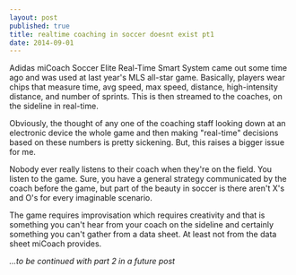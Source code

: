 ```yaml
---
layout: post
published: true
title: realtime coaching in soccer doesnt exist pt1
date: 2014-09-01
---
```

Adidas miCoach Soccer Elite Real-Time Smart System came out some time ago and was used at last year's MLS all-star game. Basically, players wear chips that measure time, avg speed, max speed, distance, high-intensity distance, and number of sprints. This is then streamed to the coaches, on the sideline in real-time.

Obviously, the thought of any one of the coaching staff looking down at an electronic device the whole game and then making "real-time" decisions based on these numbers is pretty sickening. But, this raises a bigger issue for me.

Nobody ever really listens to their coach when they're on the field. You listen to the game. Sure, you have a general strategy communicated by the coach before the game, but part of the beauty in soccer is there aren't X's and O's for every imaginable scenario.

The game requires improvisation which requires creativity and that is something you can't hear from your coach on the sideline and certainly something you can't gather from a data sheet. At least not from the data sheet miCoach provides.

*...to be continued with part 2 in a future post*
